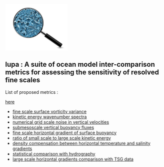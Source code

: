 <img src="https://github.com/auraoupa/lupa/blob/master/lupa-files/lupa-logo.jpg" width="200">

## lupa : A suite of ocean model inter-comparison metrics for assessing the sensitivity of resolved fine scales

List of proposed metrics :

[here](https://gitlab.com/meom-group-private/cmems-22-glo-hr-codes/blob/master/Task1-fine-scale-metrics/Horizontal-gradient-buoyancy/NATL60_hgrad_small_scale_median.gif)

* [fine scale surface vorticity variance](https://github.com/auraoupa/lupa/blob/master/vorticity-variance)
* [kinetic energy wavenumber spectra](https://github.com/auraoupa/lupa/blob/master/kinetic-energy-spectra)
* [numerical grid scale noise in vertical velocities](https://github.com/auraoupa/lupa/blob/master/vertical-velocities-grid-noise)
* [submesoscale vertical buoyancy fluxes](https://github.com/auraoupa/lupa/blob/master/vertical-buoyancy-fluxes)
* [fine scale horizontal gradient of surface buoyancy](https://github.com/auraoupa/lupa/blob/master/horizontal-gradient-buoyancy)
* [ratio of small scale to large scale kinetic energy](https://github.com/auraoupa/lupa/blob/master/ratio-kinetic-energy)
* [density compensation between horizontal temperature and salinity gradients](https://github.com/auraoupa/lupa/blob/master/density-compensation)
* [statistical comparison with hydrography](https://github.com/auraoupa/lupa/blob/master/statistical-comparison-hydrography)
* [large scale horizontal gradients comparison with TSG data](https://github.com/auraoupa/lupa/blob/master/large-scale-gradient-comparison-tsg)
